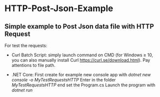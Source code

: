 # HTTP-Post-Json-Example
## Simple example to Post Json data file with HTTP Request

For test the requests:

- Curl Batch Script: simply launch command on CMD (for Windows ≥ 10, you can also manually install Curl https://curl.se/download.html).
                     Pay attentions to file path.
                     
- .NET Core: First create for example new console app with *dotnet new console -o MyTestRequestsHTTP*
             Enter in the folder *MyTestRequestsHTTP* end set the Program.cs
             Launch the program with *dotnet run*

